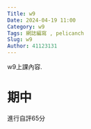 ```yaml
---
Title: w9
Date: 2024-04-19 11:00
Category: w9
Tags: 網誌編寫 , pelicanch
Slug: w9
Author: 41123131
---
```


w9上課內容.
<!-- PELICAN_END_SUMMARY -->

# 期中
進行自評65分





